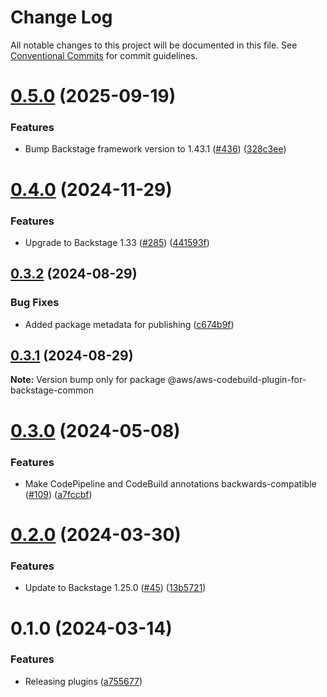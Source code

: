 # Change Log

All notable changes to this project will be documented in this file.
See [Conventional Commits](https://conventionalcommits.org) for commit guidelines.

# [0.5.0](https://github.com/awslabs/backstage-plugins-for-aws/compare/@aws/aws-codebuild-plugin-for-backstage-common@0.4.0...@aws/aws-codebuild-plugin-for-backstage-common@0.5.0) (2025-09-19)


### Features

* Bump Backstage framework version to 1.43.1 ([#436](https://github.com/awslabs/backstage-plugins-for-aws/issues/436)) ([328c3ee](https://github.com/awslabs/backstage-plugins-for-aws/commit/328c3ee74d67b78432d51ba29e6aef16e94bec25))





# [0.4.0](https://github.com/awslabs/backstage-plugins-for-aws/compare/@aws/aws-codebuild-plugin-for-backstage-common@0.3.2...@aws/aws-codebuild-plugin-for-backstage-common@0.4.0) (2024-11-29)


### Features

* Upgrade to Backstage 1.33 ([#285](https://github.com/awslabs/backstage-plugins-for-aws/issues/285)) ([441593f](https://github.com/awslabs/backstage-plugins-for-aws/commit/441593f59486af9e2330b935b1e92dc80a509555))





## [0.3.2](https://github.com/awslabs/backstage-plugins-for-aws/compare/@aws/aws-codebuild-plugin-for-backstage-common@0.3.1...@aws/aws-codebuild-plugin-for-backstage-common@0.3.2) (2024-08-29)


### Bug Fixes

* Added package metadata for publishing ([c674b9f](https://github.com/awslabs/backstage-plugins-for-aws/commit/c674b9fee77bd91567615f8adc4c1688da93ee3f))





## [0.3.1](https://github.com/awslabs/backstage-plugins-for-aws/compare/@aws/aws-codebuild-plugin-for-backstage-common@0.3.0...@aws/aws-codebuild-plugin-for-backstage-common@0.3.1) (2024-08-29)

**Note:** Version bump only for package @aws/aws-codebuild-plugin-for-backstage-common





# [0.3.0](https://github.com/awslabs/backstage-plugins-for-aws/compare/@aws/aws-codebuild-plugin-for-backstage-common@0.2.0...@aws/aws-codebuild-plugin-for-backstage-common@0.3.0) (2024-05-08)


### Features

* Make CodePipeline and CodeBuild annotations backwards-compatible ([#109](https://github.com/awslabs/backstage-plugins-for-aws/issues/109)) ([a7fccbf](https://github.com/awslabs/backstage-plugins-for-aws/commit/a7fccbff5d52e1a1c3820b57152cb77e6373672d))





# [0.2.0](https://github.com/awslabs/backstage-plugins-for-aws/compare/@aws/aws-codebuild-plugin-for-backstage-common@0.1.0...@aws/aws-codebuild-plugin-for-backstage-common@0.2.0) (2024-03-30)


### Features

* Update to Backstage 1.25.0 ([#45](https://github.com/awslabs/backstage-plugins-for-aws/issues/45)) ([13b5721](https://github.com/awslabs/backstage-plugins-for-aws/commit/13b5721f176a898f7de7f483852732ee8014a1cc))





# 0.1.0 (2024-03-14)

### Features

- Releasing plugins ([a755677](https://github.com/awslabs/backstage-plugins-for-aws/commit/a75567771e3cbafe2ef2814ad33b1cc54e9564e0))
